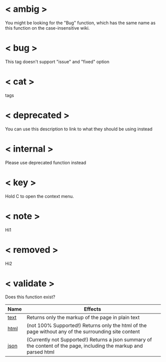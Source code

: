# < ambig >
<ambig page="Bug">You might be looking for the "Bug" function, which has the same name as this function on the case-insensitive wiki.</ambig>

# < bug >
<bug issue="1">This tag doesn't support "issue" and "fixed" option</bug>

# < cat >
<cat>tags</cat>

# < deprecated >
<deprecated>You can use this description to link to what they should be using instead</deprecated>

# < internal >
<internal>Please use <page text="this">deprecated</page> function instead</internal>

# < key >
Hold <key>C</key> to open the context menu.

# < note >
<note>Hi1</note>

# < removed >
<removed>Hi2</removed>

# < validate >
<validate>Does this function exist?</validate>

| Name | Effects |
|-------|------|
| [text](https://wiki.facepunch.com/gmod/GM:DoPlayerDeath?format=text) | Returns only the markup of the page in plain text |
| [html](https://wiki.facepunch.com/gmod/GM:DoPlayerDeath?format=html) | (not 100% Supported!) Returns only the html of the page without any of the surrounding site content |
| [json](https://wiki.facepunch.com/gmod/GM:DoPlayerDeath?format=json) | (Currently not Supported!) Returns a json summary of the content of the page, including the markup and parsed html |
